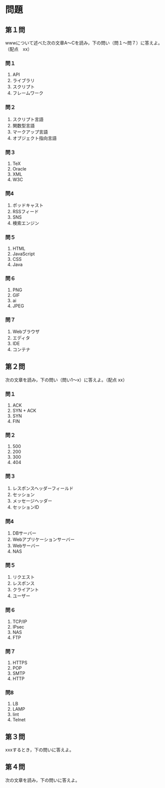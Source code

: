 # 問題

## 第１問

wwwについて述べた次の文章A〜Cを読み，下の問い（問１〜問７）に答えよ。（配点　xx）

### 問１

1. API
2. ライブラリ
3. スクリプト
4. フレームワーク

### 問２

1. スクリプト言語
2. 関数型言語
3. マークアップ言語
4. オブジェクト指向言語

### 問３

1. TeX
2. Oracle
3. XML
4. W3C

### 問4

1. ポッドキャスト
2. RSSフィード
3. SNS
4. 検索エンジン

### 問５

1. HTML
2. JavaScript
3. CSS
4. Java

### 問６

1. PNG
2. GIF
3. ai
4. JPEG

### 問７

1. Webブラウザ
2. エディタ
3. IDE
4. コンテナ

## 第２問


次の文章を読み，下の問い（問い1〜x）に答えよ。（配点 xx）


### 問１

1. ACK
2. SYN + ACK
3. SYN
4. FIN

### 問２

1. 500
2. 200
3. 300
4. 404

### 問３

1. レスポンスヘッダーフィールド
2. セッション
3. メッセージヘッダー
4. セッションID

### 問4

1. DBサーバー
2. Webアプリケーションサーバー
3. Webサーバー
4. NAS

### 問５

1. リクエスト
2. レスポンス
3. クライアント
4. ユーザー

### 問６

1. TCP/IP
2. IPsec
3. NAS
4. FTP

### 問７

1. HTTPS
2. POP
3. SMTP
4. HTTP

### 問8

1. LB
2. LAMP
3. lint
4. Telnet

## 第３問

xxxするとき，下の問いに答えよ。

## 第４問

次の文章を読み，下の問いに答えよ。